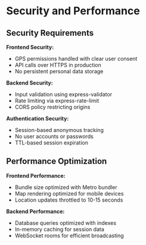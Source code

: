 # Security and Performance

## Security Requirements

**Frontend Security:**
- GPS permissions handled with clear user consent
- API calls over HTTPS in production
- No persistent personal data storage

**Backend Security:**
- Input validation using express-validator
- Rate limiting via express-rate-limit
- CORS policy restricting origins

**Authentication Security:**
- Session-based anonymous tracking
- No user accounts or passwords
- TTL-based session expiration

## Performance Optimization

**Frontend Performance:**
- Bundle size optimized with Metro bundler
- Map rendering optimized for mobile devices
- Location updates throttled to 10-15 seconds

**Backend Performance:**
- Database queries optimized with indexes
- In-memory caching for session data
- WebSocket rooms for efficient broadcasting
